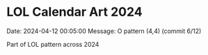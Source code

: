 # LOL Calendar Art 2024

Date: 2024-04-12 00:05:00
Message: O pattern (4,4) (commit 6/12)

Part of LOL pattern across 2024
